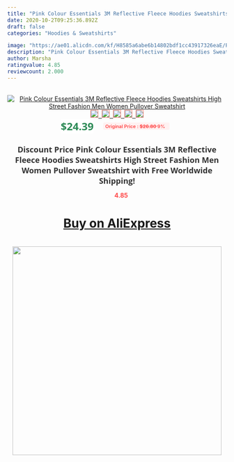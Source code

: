 ```yaml
---
title: "Pink Colour Essentials 3M Reflective Fleece Hoodies Sweatshirts High Street Fashion Men Women Pullover Sweatshirt"
date: 2020-10-2T09:25:36.892Z
draft: false
categories: "Hoodies & Sweatshirts"

image: "https://ae01.alicdn.com/kf/H8585a6abe6b14802bdf1cc43917326eaE/Pink-Colour-Essentials-3M-Reflective-Fleece-Hoodies-Sweatshirts-High-Street-Fashion-Men-Women-Pullover-Sweatshirt.jpg"
description: "Pink Colour Essentials 3M Reflective Fleece Hoodies Sweatshirts High Street Fashion Men Women Pullover Sweatshirt"
author: Marsha
ratingvalue: 4.85
reviewcount: 2.000
---
```

<br>
<div style="text-align: center;">
<a href="https://s.click.aliexpress.com/e/_9u0irF" target="_blank" rel="nofollow noopener noreferrer"><img alt="Pink Colour Essentials 3M Reflective Fleece Hoodies Sweatshirts High Street Fashion Men Women Pullover Sweatshirt" class="magnifier-image" src="https://ae01.alicdn.com/kf/H8585a6abe6b14802bdf1cc43917326eaE/Pink-Colour-Essentials-3M-Reflective-Fleece-Hoodies-Sweatshirts-High-Street-Fashion-Men-Women-Pullover-Sweatshirt.jpg_640x640.jpg">
<br>
<img style="border:1px solid salmon" src="https://ae01.alicdn.com/kf/H8585a6abe6b14802bdf1cc43917326eaE/Pink-Colour-Essentials-3M-Reflective-Fleece-Hoodies-Sweatshirts-High-Street-Fashion-Men-Women-Pullover-Sweatshirt.jpg_120x120.jpg">&nbsp;&nbsp;<img style="border:1px solid salmon" src="https://ae01.alicdn.com/kf/Hcc5643b448b24bd0b72eeda6bfb94b77x/Pink-Colour-Essentials-3M-Reflective-Fleece-Hoodies-Sweatshirts-High-Street-Fashion-Men-Women-Pullover-Sweatshirt.jpg_120x120.jpg">&nbsp;&nbsp;<img style="border:1px solid salmon" src="https://ae01.alicdn.com/kf/H7f2ebe6d425041ac9e33abb6789d3df8Z/Pink-Colour-Essentials-3M-Reflective-Fleece-Hoodies-Sweatshirts-High-Street-Fashion-Men-Women-Pullover-Sweatshirt.jpg_120x120.jpg">&nbsp;&nbsp;<img style="border:1px solid salmon" src="https://ae01.alicdn.com/kf/H9becae6068e54061af79fff8df5d685cP/Pink-Colour-Essentials-3M-Reflective-Fleece-Hoodies-Sweatshirts-High-Street-Fashion-Men-Women-Pullover-Sweatshirt.jpg_120x120.jpg">&nbsp;&nbsp;<img style="border:1px solid salmon" src="https://ae01.alicdn.com/kf/H939293b7f0614ae68e551c6e8081e350I/Pink-Colour-Essentials-3M-Reflective-Fleece-Hoodies-Sweatshirts-High-Street-Fashion-Men-Women-Pullover-Sweatshirt.jpg_120x120.jpg"></a></div><br0>
<div style="text-align: center;"><span style="background-color: white; border: 0px; box-sizing: border-box; color: seagreen; display: inline-block; font-family: &quot;open sans&quot; , &quot;arial&quot; , &quot;helvetica&quot; , sans-serif , &quot;heiti&quot;; font-size: 24px; font-stretch: inherit; font-weight: 700; line-height: inherit; margin: 0px 10px 0px 0px; padding: 0px; vertical-align: middle;">$24.39 </span>
<span style="background: rgb(255 , 241 , 241); border-radius: 3px; border: 0px; box-sizing: border-box; color: #ff4747; display: inline-block; font-family: inherit; font-size: 12px; font-stretch: inherit; font-style: inherit; font-variant: inherit; font-weight: 600; line-height: inherit; margin: 0px; padding: 2px 5px; transform: scale(0.9); vertical-align: middle;">Original Price : <b style="text-decoration: line-through;">$26.80 </b> 9%&nbsp;&nbsp;</span></div>
<h1 style="color: #333333; display: inline-block; font-family: &quot;open sans&quot; , &quot;arial&quot; , &quot;helvetica&quot; , sans-serif , &quot;heiti&quot;; font-size: 18px; font-stretch: inherit; font-weight: 700; text-align: center;">Discount Price Pink Colour Essentials 3M Reflective Fleece Hoodies Sweatshirts High Street Fashion Men Women Pullover Sweatshirt with Free Worldwide Shipping!</h1>
<div style="color: #ff4747; text-align: center;">
<img src="https://4.bp.blogspot.com/-M0ZcTcb-5uY/XleCXlxnR4I/AAAAAAAAAEc/OrjgMkXV1oMQFaCRZj5HQwOCBcu3w1FegCPcBGAYYCw/s1600/star.png" style="height: 15px;">&nbsp;<b>4.85</b></div>
<div class="button_cont" align="center"><a class="buynow_a" href="https://s.click.aliexpress.com/e/_9u0irF" target="_blank" rel="nofollow noopener noreferrer"><H1>Buy on AliExpress</H1></a></div><br>
<div class="separator" style="clear: both; text-align: center;">
<img src="https://lh3.googleusercontent.com/-pTy5HemUv9M/XlePHvY0dAI/AAAAAAAAAE4/0nX5iRUoIWY8eMW9Dpxeirr157OZliDIgCLcBGAsYHQ/s1600/badge.gif" width="480">
</div>
